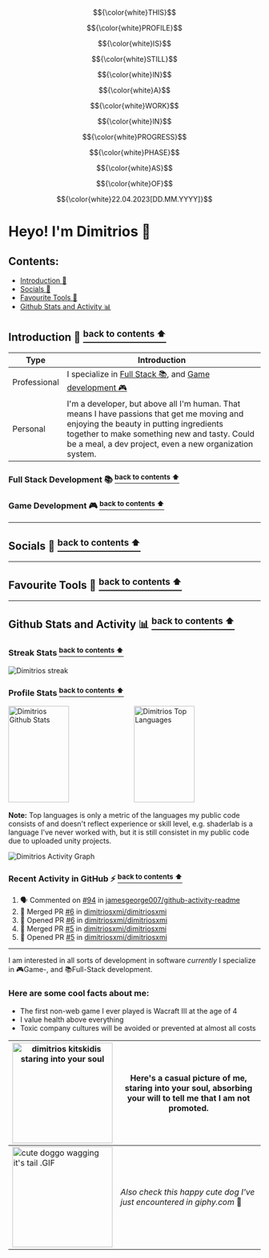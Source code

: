 
$${\color{white}THIS}$$

$${\color{white}PROFILE}$$

$${\color{white}IS}$$

$${\color{white}STILL}$$

$${\color{white}IN}$$

$${\color{white}A}$$

$${\color{white}WORK}$$

$${\color{white}IN}$$

$${\color{white}PROGRESS}$$

$${\color{white}PHASE}$$

$${\color{white}AS}$$

$${\color{white}OF}$$

$${\color{white}22.04.2023[DD.MM.YYYY]}$$

# Heyo! I'm Dimitrios :wave:
## Contents:
  - [Introduction 👋](#introduction--back-to-contents-)
  - [Socials 📢](#socials--back-to-contents-)
  - [Favourite Tools 🔧](#favourite-tools--back-to-contents-)
  - [Github Stats and Activity 📊](#github-stats-and-activity--back-to-contents-)
  

## Introduction 👋 <a href="#contents"><sup>back to contents ⬆</sup></a>
| Type | Introduction|
| - | - |
| Professional | I specialize in [Full Stack 📚](#full-stack-development--back-to-contents-), and [Game development 🎮](#game-development--back-to-contents-) |
| Personal | I'm a developer, but above all I'm human. That means I have passions that get me moving and enjoying the beauty in putting ingredients together to make something  new and tasty. Could be a meal, a dev project, even a new organization system. |


### Full Stack Development 📚 <a href="#contents"><sup>back to contents ⬆</sup></a>
### Game Development 🎮 <a href="#contents"><sup>back to contents ⬆</sup></a>
---
## Socials 📢 <a href="#contents"><sup>back to contents ⬆</sup></a>
---
## Favourite Tools 🔧 <a href="#contents"><sup>back to contents ⬆</sup></a>
---
## Github Stats and Activity 📊 <a href="#contents"><sup>back to contents ⬆</sup></a>
### Streak Stats <a href="#contents"><sup>back to contents ⬆</sup></a>
  <p>
      <img title="🔥 Get streak stats for your profile at git.io/streak-stats" alt="Dimitrios streak" src="https://streak-stats.demolab.com/?user=dimitriosxmi&theme=monokai-metallian&hide_border=true"/>
  </p>

### Profile Stats <a href="#contents"><sup>back to contents ⬆</sup></a>

  <!-- https://github.com/anuraghazra/github-readme-stats -->

  <a><img alt="Dimitrios Github Stats" src="https://denvercoder1-github-readme-stats.vercel.app/api/?username=dimitriosxmi&show_icons=true&include_all_commits=true&count_private=true&theme=react&hide_border=true&bg_color=1F222E&title_color=F85D7F&icon_color=F8D866" height="192px" width="49%"/></a>
  <a><img alt="Dimitrios Top Languages" src="https://denvercoder1-github-readme-stats.vercel.app/api/top-langs/?username=dimitriosxmi&langs_count=8&layout=compact&theme=react&hide_border=true&bg_color=1F222E&title_color=F85D7F&icon_color=F8D866&hide=Jupyter%20Notebook,Roff" height="192px" width="49%"/></a>
  <br/>

  <b>Note:</b> Top languages is only a metric of the languages my public code consists of and doesn't reflect experience or skill level, e.g. shaderlab is a language I've never worked with, but it is still consistet in my public code due to uploaded unity projects.

  <img alt="Dimitrios Activity Graph" src="https://github-readme-activity-graph.cyclic.app/graph/?username=dimitriosxmi&bg_color=1F222E&color=F8D866&line=F85D7F&point=FFFFFF&hide_border=true" />

### Recent Activity in GitHub ⚡️ <a href="#contents"><sup>back to contents ⬆</sup></a>

<!--START_SECTION:activity-->
1. 🗣 Commented on [#94](https://github.com/jamesgeorge007/github-activity-readme/issues/94) in [jamesgeorge007/github-activity-readme](https://github.com/jamesgeorge007/github-activity-readme)
2. 🎉 Merged PR [#6](https://github.com/dimitriosxmi/dimitriosxmi/pull/6) in [dimitriosxmi/dimitriosxmi](https://github.com/dimitriosxmi/dimitriosxmi)
3. 💪 Opened PR [#6](https://github.com/dimitriosxmi/dimitriosxmi/pull/6) in [dimitriosxmi/dimitriosxmi](https://github.com/dimitriosxmi/dimitriosxmi)
4. 🎉 Merged PR [#5](https://github.com/dimitriosxmi/dimitriosxmi/pull/5) in [dimitriosxmi/dimitriosxmi](https://github.com/dimitriosxmi/dimitriosxmi)
5. 💪 Opened PR [#5](https://github.com/dimitriosxmi/dimitriosxmi/pull/5) in [dimitriosxmi/dimitriosxmi](https://github.com/dimitriosxmi/dimitriosxmi)
<!--END_SECTION:activity-->
---

I am interested in all sorts of development in software *currently* I specialize in 🎮Game-, and 📚Full-Stack development.
### Here are some cool facts about me:
- The first non-web game I ever played is Wacraft III at the age of 4
- I value health above everything
- Toxic company cultures will be avoided or prevented at almost all costs

| <img src="https://us04images.zoom.us/p/xdKSFGnQRe6bq4j61IwVFw/a454abe6-c4dc-4ae4-9c07-db6097189108-9724?type=large" alt="dimitrios kitskidis staring into your soul" width="200" height="200"> | Here's a casual picture of me, staring into your soul, absorbing your will to tell me that I am not promoted. |
| ----------- | ----------- |
| <img src="https://i.imgur.com/dGxLYmh.gif" alt="cute doggo wagging it's tail .GIF" width="200" height="200"> | *Also check this happy cute dog I've just encountered in giphy.com* 🥰 |
